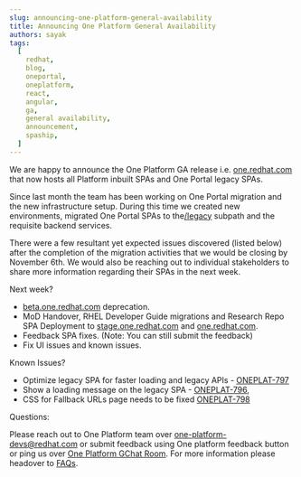 ```yaml
---
slug: announcing-one-platform-general-availability
title: Announcing One Platform General Availability
authors: sayak
tags:
  [
    redhat,
    blog,
    oneportal,
    oneplatform,
    react,
    angular,
    ga,
    general availability,
    announcement,
    spaship,
  ]
---
```


We are happy to announce the One Platform GA release i.e. [one.redhat.com](https://one.redhat.com) that now hosts all Platform inbuilt SPAs and One Portal legacy SPAs.

<!--truncate-->

Since last month the team has been working on One Portal migration and the new infrastructure setup. During this time we created new environments, migrated One Portal SPAs to the[/legacy](https://one.redhat.com/legacy) subpath and the requisite backend services.

There were a few resultant yet expected issues discovered (listed below) after the completion of the migration activities that we would be closing by November 6th. We would also be reaching out to individual stakeholders to share more information regarding their SPAs in the next week.

Next week?

- [beta.one.redhat.com](https://beta.one.redhat.com) deprecation.
- MoD Handover, RHEL Developer Guide migrations and Research Repo SPA Deployment to [stage.one.redhat.com](https://stage.one.redhat.com) and [one.redhat.com](https://one.redhat.com).
- Feedback SPA fixes. (Note: You can still submit the feedback)
- Fix UI issues and known issues.

Known Issues?

- Optimize legacy SPA for faster loading and legacy APIs - [ONEPLAT-797](https://projects.engineering.redhat.com/browse/ONEPLAT-797)
- Show a loading message on the legacy SPA - [ONEPLAT-796](https://projects.engineering.redhat.com/browse/ONEPLAT-796),
- CSS for Fallback URLs page needs to be fixed [ONEPLAT-798](https://projects.engineering.redhat.com/browse/ONEPLAT-798)

Questions:

Please reach out to One Platform team over [one-platform-devs@redhat.com](mailto:one-platform-devs@redhat.com) or submit feedback using One platform feedback button or ping us over [One Platform GChat Room](https://chat.google.com/room/AAAAF4M7oZE).
For more information please headover to [FAQs](/docs/faqs).
